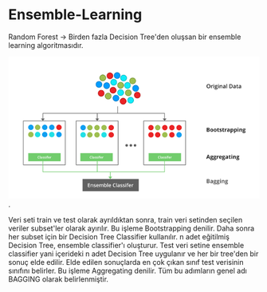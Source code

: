 # Ensemble-Learning

Random Forest -> Birden fazla Decision Tree'den oluşsan bir ensemble learning algoritmasıdır.

![ensemble](./ensemble1.png).

Veri seti  train ve test olarak ayrıldıktan sonra, train veri setinden seçilen veriler subset'ler olarak ayırılır. Bu işleme Bootstrapping denilir. Daha sonra her subset için bir Decision Tree Classifier kullanılır. n adet eğitilmiş Decision Tree, ensemble classifier'ı oluşturur. Test veri setine ensemble classifier yani içerideki n adet Decision Tree uygulanır ve her bir tree'den bir sonuç elde edilir. Elde edilen sonuçlarda en çok çıkan sınıf test verisinin sınıfını belirler. Bu işleme Aggregating denilir. Tüm bu adımların genel adı BAGGING olarak belirlenmiştir. 
